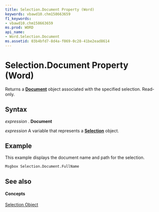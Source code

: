 ```yaml
---
title: Selection.Document Property (Word)
keywords: vbawd10.chm158663659
f1_keywords:
- vbawd10.chm158663659
ms.prod: WORD
api_name:
- Word.Selection.Document
ms.assetid: 03b4bfd7-8d4a-f069-0c28-41be2ead8614
---
```



# Selection.Document Property (Word)

Returns a  **[Document](document-object-word.md)** object associated with the specified selection. Read-only.


## Syntax

 _expression_ . **Document**

 _expression_ A variable that represents a **[Selection](selection-object-word.md)** object.


## Example

This example displays the document name and path for the selection.


```
Msgbox Selection.Document.FullName
```


## See also


#### Concepts


[Selection Object](selection-object-word.md)


